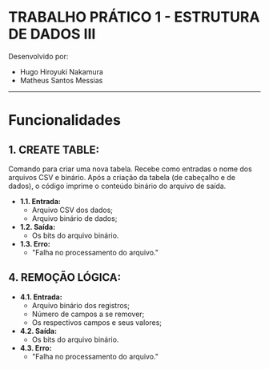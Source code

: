 # TRABALHO PRÁTICO 1 - ESTRUTURA DE DADOS III

Desenvolvido por:
* Hugo Hiroyuki Nakamura
* Matheus Santos Messias
---

# Funcionalidades
## **1. CREATE TABLE:** 
Comando para criar uma nova tabela. Recebe como entradas o nome dos arquivos CSV e binário. Após a criação da tabela (de cabeçalho e de dados), o código imprime o conteúdo binário do arquivo de saída.
  * **1.1. Entrada:**
    * Arquivo CSV dos dados;
    * Arquivo binário de dados;
  * **1.2. Saída:**
    * Os bits do arquivo binário.
  * **1.3. Erro:**
    * "Falha no processamento do arquivo."

## **4. REMOÇÃO LÓGICA:** 

  * **4.1. Entrada:**
    * Arquivo binário dos registros;
    * Número de campos a se remover;
    * Os respectivos campos e seus valores;
  * **4.2. Saída:**
    * Os bits do arquivo binário.
  * **4.3. Erro:**
    * "Falha no processamento do arquivo."
  

